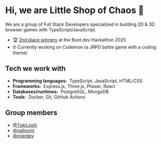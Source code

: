 # Hi, we are Little Shop of Chaos :wave:

We are a group of Full Stack Developers specialized in building 2D & 3D browser games with TypeScript/JavaScript.

- 🏆 [2nd place winners](https://blog.boot.dev/news/hackathon-2025/) at the Boot.dev Hackathon 2025
- 🤓 Currently working on Codemon (a JRPG battle game with a coding theme)
  
## Tech we work with

- **Programming languages:**&nbsp;&nbsp;TypeScript, JavaScript, HTML/CSS
- **Frameworks:**&nbsp;&nbsp;Express.js, Three.js, Phaser, React
- **Databases/runtimes:**&nbsp;&nbsp;PostgreSQL, MongoDB
- **Tools:**&nbsp;&nbsp;Docker, Git, GitHub Actions

## Group members

- [@TokiLoshi](https://github.com/TokiLoshi)
- [@nallovint](https://github.com/nallovint)
- [@mierdev](https://github.com/mierdev)
